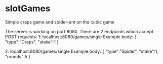 # slotGames
Simple craps game and spider-ant on the cubic game

The server is working on port 8080.
There are 2 endpoints which accept POST requests:
1:
 localhost:8080/games/single
 Example body:
 {
    "type":"Craps",
    "stake":1
}

2:
 localhost:8080/games/single
 Example body:
 {
    "type":"Spider",
    "stake":1,
    "rounds":5
}
